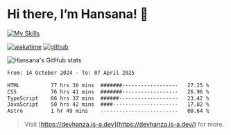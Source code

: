 # Hi there, I’m Hansana! 👋

[![My Skills](https://skillicons.dev/icons?i=js,ts,react,angular,nodejs,py,wordpress)](https://hansana.is-a.dev)

[![wakatime](https://wakatime.com/badge/user/cf3817f9-1dca-4dc8-876a-c4ae6f6942cc.svg)](https://wakatime.com/@cf3817f9-1dca-4dc8-876a-c4ae6f6942cc)
[![github](https://img.shields.io/github/followers/DevHanza?logo=github&style=plastic)](https://github.com/DevHanza?tab=followers)

![Hansana's GitHub stats](https://github-readme-stats.vercel.app/api?username=DevHanza\&hide=issues\&show_icons=true&theme=dark)

<!--START_SECTION:waka-->

```txt
From: 14 October 2024 - To: 07 April 2025

HTML          77 hrs 30 mins  #######------------------   27.25 %
CSS           76 hrs 41 mins  #######------------------   26.96 %
TypeScript    66 hrs 37 mins  ######-------------------   23.42 %
JavaScript    50 hrs 42 mins  ####---------------------   17.82 %
Astro         1 hr 49 mins    -------------------------   00.64 %
```

<!--END_SECTION:waka-->

> Visit [https://devhanza.is-a.dev](https://devhanza.is-a.dev/) for more.

